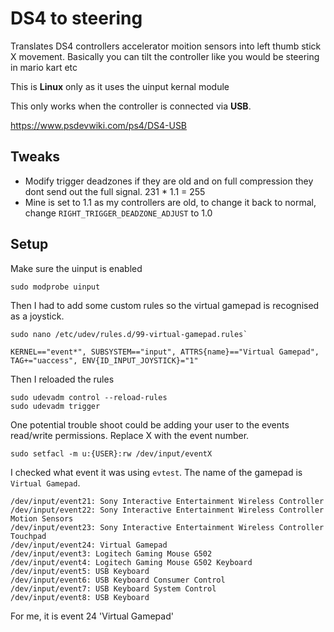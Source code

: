 # DS4 to steering
Translates DS4 controllers accelerator moition sensors into left thumb stick X movement.
Basically you can tilt the controller like you would be steering in mario kart etc

This is **Linux** only as it uses the uinput kernal module

This only works when the controller is connected via **USB**.

https://www.psdevwiki.com/ps4/DS4-USB

## Tweaks
- Modify trigger deadzones if they are old and on full compression they dont send out the full signal. 231 * 1.1 = 255
- Mine is set to 1.1 as my controllers are old, to change it back to normal, change `RIGHT_TRIGGER_DEADZONE_ADJUST` to 1.0
## Setup

Make sure the uinput is enabled

```
sudo modprobe uinput
```

Then I had to add some custom rules so the virtual gamepad is recognised as a joystick.

```
sudo nano /etc/udev/rules.d/99-virtual-gamepad.rules`

KERNEL=="event*", SUBSYSTEM=="input", ATTRS{name}=="Virtual Gamepad", TAG+="uaccess", ENV{ID_INPUT_JOYSTICK}="1"
```

Then I reloaded the rules
```
sudo udevadm control --reload-rules
sudo udevadm trigger
```

One potential trouble shoot could be adding your user to the events read/write permissions. Replace X with the event number.
```
sudo setfacl -m u:{USER}:rw /dev/input/eventX
```
I checked what event it was using `evtest`. The name of the gamepad is `Virtual Gamepad`.

```
/dev/input/event21: Sony Interactive Entertainment Wireless Controller
/dev/input/event22: Sony Interactive Entertainment Wireless Controller Motion Sensors  
/dev/input/event23: Sony Interactive Entertainment Wireless Controller Touchpad  
/dev/input/event24: Virtual Gamepad  
/dev/input/event3: Logitech Gaming Mouse G502  
/dev/input/event4: Logitech Gaming Mouse G502 Keyboard  
/dev/input/event5: USB Keyboard  
/dev/input/event6: USB Keyboard Consumer Control  
/dev/input/event7: USB Keyboard System Control  
/dev/input/event8: USB Keyboard
```

For me, it is event 24 'Virtual Gamepad'